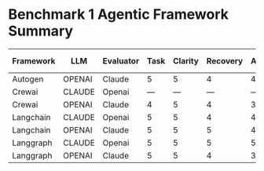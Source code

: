 # Benchmark 1 Agentic Framework Summary

| Framework | LLM | Evaluator | Task | Clarity | Recovery | Autonomy | Total | Time (s) |
|-----------|-----|-----------|------|---------|----------|----------|--------|----------|
| Autogen | OPENAI | Claude | 5 | 5 | 4 | 4 | 18 | 312.47 |
| Crewai | CLAUDE | Openai | — | — | — | — | 0 | 68.39 |
| Crewai | OPENAI | Claude | 4 | 5 | 4 | 3 | 16 | 420.00 |
| Langchain | CLAUDE | Openai | 5 | 5 | 4 | 4 | 18 | 254.87 |
| Langchain | OPENAI | Claude | 5 | 5 | 5 | 4 | 19 | 180.00 |
| Langgraph | CLAUDE | Openai | 5 | 5 | 5 | 5 | 20 | 30 |
| Langgraph | OPENAI | Claude | 5 | 5 | 4 | 3 | 17 | 358.72 |